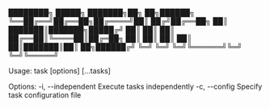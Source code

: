 
████████╗ █████╗ ███████╗██╗  ██╗██████╗ 
╚══██╔══╝██╔══██╗██╔════╝██║ ██╔╝██╔══██╗
   ██║   ███████║███████╗█████╔╝ ██║  ██║
   ██║   ██╔══██║╚════██║██╔═██╗ ██║  ██║
   ██║   ██║  ██║███████║██║  ██╗██████╔╝
   ╚═╝   ╚═╝  ╚═╝╚══════╝╚═╝  ╚═╝╚═════╝                                    

Usage: task [options] [...tasks]

Options:
  -i, --independent  Execute tasks independently
  -c, --config       Specify task configuration file
  